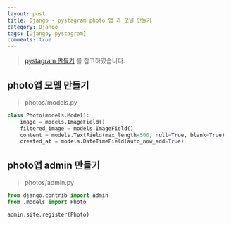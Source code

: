 ```yaml
---
layout: post
title: Django - pystagram photo 앱 과 모델 만들기
category: Django
tags: [Django, pystagram]
comments: true
---
```

<!----------------- 탬플릿
## forEach
### 설명
[MDN]()
### 문법
```javascript

```
### 예시
```javascript

```
------------------->

> [pystagram 만들기](https://blog.hannal.com/2014/8/start_with_django_webframework_01/) 를 참고하였습니다.

## photo앱 모델 만들기

> photos/models.py

```python
class Photo(models.Model):
    image = models.ImageField()
    filtered_image = models.ImageField()
    content = models.TextField(max_length=500, null=True, blank=True)
    created_at = models.DateTimeField(auto_now_add=True)
```

## photo앱 admin 만들기

> photos/admin.py

```python
from django.contrib import admin
from .models import Photo

admin.site.register(Photo)
```
